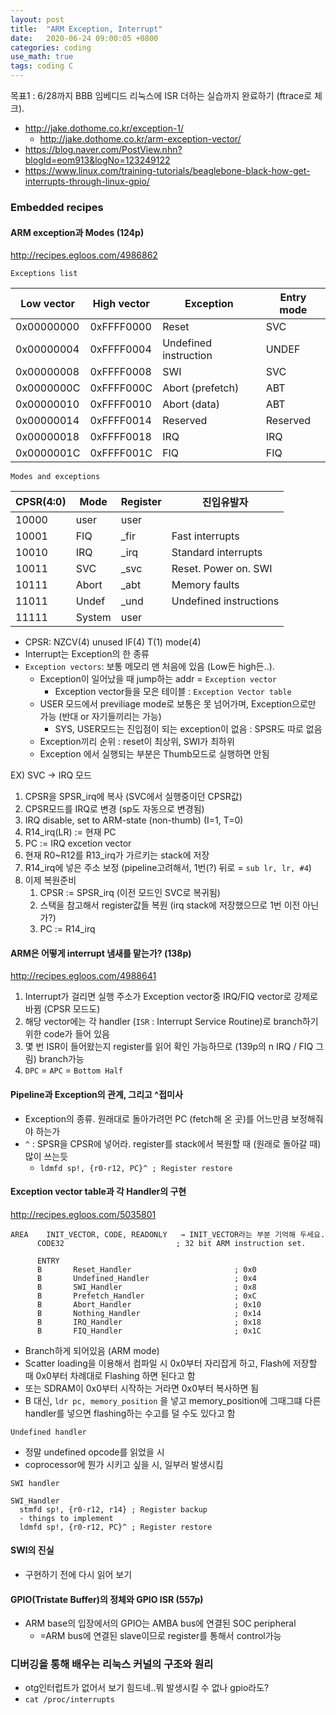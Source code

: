 ```yaml
---
layout: post
title:  "ARM Exception, Interrupt"
date:   2020-06-24 09:00:05 +0800
categories: coding
use_math: true
tags: coding C
---
```


목표1 : 6/28까지 BBB 임베디드 리눅스에 ISR 더하는 실습까지 완료하기 (ftrace로 체크). 

- <a href="http://jake.dothome.co.kr/exception-1/" target="_blank">http://jake.dothome.co.kr/exception-1/</a>
  - <a href="http://jake.dothome.co.kr/arm-exception-vector/" target="_blank">http://jake.dothome.co.kr/arm-exception-vector/</a>
- <a href="https://blog.naver.com/PostView.nhn?blogId=eom913&logNo=123249122" target="_blank">https://blog.naver.com/PostView.nhn?blogId=eom913&logNo=123249122</a>
- <a href="https://www.linux.com/training-tutorials/beaglebone-black-how-get-interrupts-through-linux-gpio/" target="_blank">https://www.linux.com/training-tutorials/beaglebone-black-how-get-interrupts-through-linux-gpio/</a>


### Embedded recipes


#### ARM exception과 Modes (124p)
<a href="http://recipes.egloos.com/4986862" target="_blank">http://recipes.egloos.com/4986862</a>

`Exceptions list`

| Low vector | High vector | Exception | Entry mode |
|-------|--------|---------|---------|
| 0x00000000 | 0xFFFF0000 | Reset | SVC | 
| 0x00000004 | 0xFFFF0004 | Undefined instruction | UNDEF | 
| 0x00000008 | 0xFFFF0008 | SWI | SVC | 
| 0x0000000C | 0xFFFF000C | Abort (prefetch) | ABT | 
| 0x00000010 | 0xFFFF0010 | Abort (data) | ABT | 
| 0x00000014 | 0xFFFF0014 | Reserved | Reserved | 
| 0x00000018 | 0xFFFF0018 | IRQ | IRQ | 
| 0x0000001C | 0xFFFF001C | FIQ | FIQ | 

`Modes and exceptions`

| CPSR(4:0) | Mode | Register | 진입유발자 |
|-------|--------|---------|---------|
| 10000 | user | user |  | 
| 10001 | FIQ | _fir | Fast interrupts | 
| 10010 | IRQ | _irq | Standard interrupts | 
| 10011 | SVC | _svc | Reset. Power on. SWI | 
| 10111 | Abort | _abt | Memory faults | 
| 11011 | Undef | _und | Undefined instructions | 
| 11111 | System | user |  | 



- CPSR: NZCV(4) unused IF(4) T(1) mode(4)
- Interrupt는 Exception의 한 종류
- `Exception vectors`: 보통 메모리 맨 처음에 있음 (Low든 high든..).
  - Exception이 일어났을 때 jump하는 addr = `Exception vector`
    - Exception vector들을 모은 테이블 : `Exception Vector table`
  - USER 모드에서 previliage mode로 보통은 못 넘어가며, Exception으로만 가능 (반대 or 자기들끼리는 가능)
    - SYS, USER모드는 진입점이 되는 exception이 없음 : SPSR도 따로 없음
  - Exception끼리 순위 : reset이 최상위, SWI가 최하위
  - Exception 에서 실행되는 부분은 Thumb모드로 실행하면 안됨

EX) SVC -> IRQ 모드
1. CPSR을 SPSR_irq에 복사 (SVC에서 실행중이던 CPSR값)
2. CPSR모드를 IRQ로 변경 (sp도 자동으로 변경됨)
3. IRQ disable, set to ARM-state (non-thumb) (I=1, T=0)
4. R14_irq(LR) := 현재 PC
5. PC := IRQ excetion vector
6. 현재 R0~R12를 R13_irq가 가르키는 stack에 저장
7. R14_irq에 넣은 주소 보정 (pipeline고려해서, 1번(?) 뒤로 = `sub lr, lr, #4`)
8. 이제 복원준비
   1.  CPSR := SPSR_irq (이전 모드인 SVC로 복귀됨)
   2.  스택을 참고해서 register값들 복원 (irq stack에 저장했으므로 1번 이전 아닌가?)
   3.  PC := R14_irq


#### ARM은 어떻게 interrupt 냄새를 맡는가? (138p)
<a href="http://recipes.egloos.com/4986862" target="_blank">http://recipes.egloos.com/4988641</a>


1. Interrupt가 걸리면 실행 주소가 Exception vector중 IRQ/FIQ vector로 강제로 바뀜 (CPSR 모드도)
2. 해당 vector에는 각 handler (`ISR` : Interrupt Service Routine)로 branch하기 위한 code가 들어 있음
3. 몇 번 ISR이 들어왔는지 register를 읽어 확인 가능하므로 (139p의 n IRQ / FIQ 그림) branch가능
4. `DPC` = `APC` = `Bottom Half`

#### Pipeline과 Exception의 관계, 그리고 ^접미사
- Exception의 종류. 원래대로 돌아가려먼 PC (fetch해 온 곳)를 어느만큼 보정해줘야 하는가
- `^` : SPSR을 CPSR에 넣어라. register를 stack에서 복원할 때 (원래로 돌아갈 때) 많이 쓰는듯
  - `ldmfd sp!, {r0-r12, PC}^ ; Register restore`

#### Exception vector table과 각 Handler의 구현
<a href="http://recipes.egloos.com/5035801" target="_blank">http://recipes.egloos.com/5035801</a>

```
AREA    INIT_VECTOR, CODE, READONLY   → INIT_VECTOR라는 부분 기억해 두세요.
      CODE32                         ; 32 bit ARM instruction set.        
      
      ENTRY 
      B       Reset_Handler                       ; 0x0 
      B       Undefined_Handler                   ; 0x4        
      B       SWI_Handler                         ; 0x8        
      B       Prefetch_Handler                    ; 0xC        
      B       Abort_Handler                       ; 0x10        
      B       Nothing_Handler                     ; 0x14        
      B       IRQ_Handler                         ; 0x18        
      B       FIQ_Handler                         ; 0x1C
```

- Branch하게 되어있음 (ARM mode)
- Scatter loading을 이용해서 컴파일 시 0x0부터 자리잡게 하고, Flash에 저장할 때 0x0부터 차례대로 Flashing 하면 된다고 함
- 또는 SDRAM이 0x0부터 시작하는 거라면 0x0부터 복사하면 됨
- B 대신, `ldr pc, memory_position` 을 넣고 memory_position에 그때그떄 다른 handler를 넣으면 flashing하는 수고를 덜 수도 있다고 함

`Undefined handler`
- 정말 undefined opcode를 읽었을 시
- coprocessor에 뭔가 시키고 싶을 시, 일부러 발생시킴


`SWI handler`  
```
SWI_Handler
  stmfd sp!, {r0-r12, r14} ; Register backup
  - things to implement
  ldmfd sp!, {r0-r12, PC}^ ; Register restore
```

#### SWI의 진실
- 구현하기 전에 다시 읽어 보기


#### GPIO(Tristate Buffer)의 정체와  GPIO ISR (557p)
- ARM base의 입장에서의 GPIO는 AMBA bus에 연결된 SOC peripheral
  - =ARM bus에 연결된 slave이므로 register를 통해서 control가능




### 디버깅을 통해 배우는 리눅스 커널의 구조와 원리
- otg인터럽트가 없어서 보기 힘드네..뭐 발생시킬 수 없나 gpio라도?
- `cat /proc/interrupts`